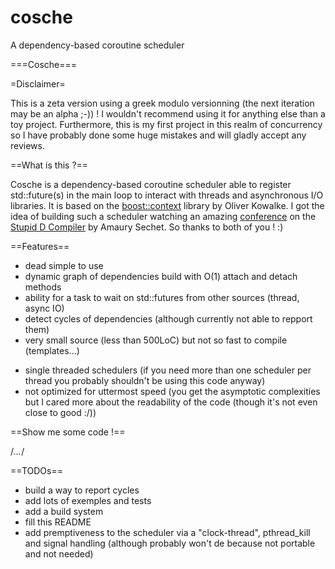 # cosche
A dependency-based coroutine scheduler


===Cosche===

=Disclaimer=

This is a zeta version using a greek modulo versionning (the next iteration may be an alpha ;-)) ! I wouldn't recommend using it for anything else than a toy project. Furthermore, this is my first project in this realm of concurrency so I have probably done some huge mistakes and will gladly accept any reviews.

==What is this ?==

Cosche is a dependency-based coroutine scheduler able to register std::future(s) in the main loop to interact with threads and asynchronous I/O libraries. It is based on the [boost::context](https://github.com/boostorg/context) library by Oliver Kowalke. I got the idea of building such a scheduler watching an amazing [conference](https://www.youtube.com/watch?v=AhR4PSExnqk) on the [Stupid D Compiler](https://github.com/SDC-Developers/SDC) by Amaury Sechet. So thanks to both of you ! :)

==Features==

+ dead simple to use
+ dynamic graph of dependencies build with O(1) attach and detach methods
+ ability for a task to wait on std::futures from other sources (thread, async IO)
+ detect cycles of dependencies (although currently not able to repport them)
+ very small source (less than 500LoC) but not so fast to compile (templates...)
- single threaded schedulers (if you need more than one scheduler per thread you
  probably shouldn't be using this code anyway)
- not optimized for uttermost speed (you get the asymptotic complexities but I cared
  more about the readability of the code (though it's not even close to good :/))  

==Show me some code !==

/*...*/


==TODOs==

- build a way to report cycles
- add lots of exemples and tests
- add a build system
- fill this README
- add premptiveness to the scheduler via a "clock-thread", pthread_kill and signal handling
  (although probably won't de because not portable and not needed)
